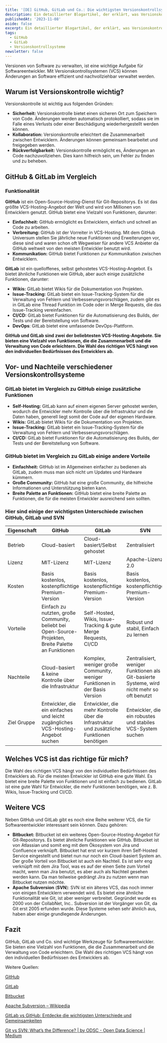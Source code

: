 ```yaml
---
title: '[DE] GitHub, GitLab und Co.: Die wichtigsten Versionskontrollsysteme für Softwareentwickler'
description: Ein detaillierter Blogartikel, der erklärt, was Versionskontrollsysteme ist, warum es bei Entwicklern so beliebt ist und wie es funktioniert.
publishedAt: '2023-11-08'
aside: false
excerpt: Ein detaillierter Blogartikel, der erklärt, was Versionskontrollsysteme sind, warum es bei Entwicklern so beliebt ist und wie es funktioniert.
tags:
  - GitHub
  - GitLab
  - Versionskontrollsysteme
newsletter: false
---
```


Versionen von Software zu verwalten, ist eine wichtige Aufgabe für Softwareentwickler. Mit Versionskontrollsystemen (VCS) können Änderungen an Software effizient und nachvollziehbar verwaltet werden.

## Warum ist Versionskontrolle wichtig?

Versionskontrolle ist wichtig aus folgenden Gründen:

- **Sicherheit:** Versionskontrolle bietet einen sicheren Ort zum Speichern von Code. Änderungen werden automatisch protokolliert, sodass sie im Falle eines Verlusts oder einer Beschädigung wiederhergestellt werden können.
- **Kollaboration:** Versionskontrolle erleichtert die Zusammenarbeit zwischen Entwicklern. Änderungen können gemeinsam bearbeitet und freigegeben werden.
- **Rückverfolgbarkeit:** Versionskontrolle ermöglicht es, Änderungen an Code nachzuvollziehen. Dies kann hilfreich sein, um Fehler zu finden und zu beheben.

## GitHub & GitLab im Vergleich

### Funktionalität

**GitHub** ist ein Open-Source-Hosting-Dienst für Git-Repositorys. Es ist das größte VCS-Hosting-Angebot der Welt und wird von Millionen von Entwicklern genutzt. GitHub bietet eine Vielzahl von Funktionen, darunter:

- **Einfachheit:** GitHub ermöglicht es Entwicklern, einfach und schnell an Code zu arbeiten.
- **Verbreitung:** GitHub ist der Vorreiter in VCS-Hosting. Mit dem GitHub Universum stellen Sie jährliche neue Funktionen und Erweiterungen vor, diese sind und waren schon oft Wegweiser für andere VCS Anbieter da GitHub weltweit von den meisten Entwickler benutzt wird.
- **Kommunikation:** GitHub bietet Funktionen zur Kommunikation zwischen Entwicklern.

**GitLab** ist ein quelloffenes, selbst gehostetes VCS-Hosting-Angebot. Es bietet ähnliche Funktionen wie GitHub, aber auch einige zusätzliche Funktionen, darunter:

- **Wikis:** GitLab bietet Wikis für die Dokumentation von Projekten.
- **Issue-Tracking:** GitLab bietet ein Issue-Tracking-System für die Verwaltung von Fehlern und Verbesserungsvorschlägen, zudem gibt es in GitLab eine Thread Funktion im Code oder in Merge Requests, die das Issue-Tracking vereinfachen.
- **CI/CD:** GitLab bietet Funktionen für die Automatisierung des Builds, der Tests und der Bereitstellung von Software.
- **DevOps**: GitLab bietet eine umfassende DevOps-Plattform.

**GitHub und GitLab sind zwei der beliebtesten VCS-Hosting-Angebote. Sie bieten eine Vielzahl von Funktionen, die die Zusammenarbeit und die Verwaltung von Code erleichtern. Die Wahl des richtigen VCS hängt von den individuellen Bedürfnissen des Entwicklers ab.**

## Vor- und Nachteile verschiedener Versionskontrollsysteme

### GitLab bietet im Vergleich zu GitHub einige zusätzliche Funktionen

- **Self-Hosting:** GitLab kann auf einem eigenen Server gehostet werden, wodurch die Entwickler mehr Kontrolle über die Infrastruktur und die Daten haben, generell liegt somit der Code auf der eigenen Hardware.
- **Wikis:** GitLab bietet Wikis für die Dokumentation von Projekten.
- **Issue-Tracking:** GitLab bietet ein Issue-Tracking-System für die Verwaltung von Fehlern und Verbesserungsvorschlägen.
- **CI/CD:** GitLab bietet Funktionen für die Automatisierung des Builds, der Tests und der Bereitstellung von Software.

### GitHub bietet im Vergleich zu GitLab einige andere Vorteile

- **Einfachheit:** GitHub ist im Allgemeinen einfacher zu bedienen als GitLab, zudem muss man sich nicht um Updates und Hardware kümmern.
- **Große Community:** GitHub hat eine große Community, die hilfreiche Informationen und Unterstützung bieten kann.
- **Breite Palette an Funktionen:** GitHub bietet eine breite Palette an Funktionen, die für die meisten Entwickler ausreichend sein sollten.

### Hier sind einige der wichtigsten Unterschiede zwischen GitHub, GitLab und SVN



















































| Eigenschaft | GitHub                                                                                               | GitLab                                                                                     | SVN                                                                                        |
| ----------- | ---------------------------------------------------------------------------------------------------- | ------------------------------------------------------------------------------------------ | ------------------------------------------------------------------------------------------ |
| Betrieb     | Cloud-basiert                                                                                        | Cloud-basiert/Selbst gehostet                                                              | Zentralisiert                                                                              |
| Lizenz      | MIT-Lizenz                                                                                           | MIT-Lizenz                                                                                 | Apache-Lizenz 2.0                                                                          |
| Kosten      | Basis kostenlos, kostenpflichtige Premium-Version                                                    | Basis kostenlos, kostenpflichtige Premium-Version                                          | Basis kostenlos, kostenpflichtige Premium-Version                                          |
| Vorteile    | Einfach zu nutzten, große Community, beliebt bei Open-Source-Projekten, Breite Palette an Funktionen | Self-Hosted, Wikis, Issue-Tracking & gute Merge Requests, CI/CD                            | Robust und stabil, Einfach zu lernen                                                       |
| Nachteile   | Cloud-basiert & keine Kontrolle über die Infrastruktur                                               | Komplex, weniger große Community, weniger Funktionen in der Basis Version                  | Zentralisiert, weniger Funktionen als Git-basierte Systeme, wird nicht mehr so oft benutzt |
| Ziel Gruppe | Entwickler, die ein einfaches und leicht zugängliches VCS-Hosting-Angebot suchen                     | Entwickler, die mehr Kontrolle über die Infrastruktur und zusätzliche Funktionen benötigen | Entwickler, die ein robustes und stabiles VCS-System suchen                                |

## Welches VCS ist das richtige für mich?

Die Wahl des richtigen VCS hängt von den individuellen Bedürfnissen des Entwicklers ab. Für die meisten Entwickler ist GitHub eine gute Wahl. Es bietet eine breite Palette von Funktionen und ist einfach zu bedienen. GitLab ist eine gute Wahl für Entwickler, die mehr Funktionen benötigen, wie z. B. Wikis, Issue-Tracking und CI/CD.

## Weitere VCS

Neben GitHub und GitLab gibt es noch eine Reihe weiterer VCS, die für Softwareentwickler interessant sein können. Dazu gehören:

- **Bitbucket:** Bitbucket ist ein weiteres Open-Source-Hosting-Angebot für Git-Repositorys. Es bietet ähnliche Funktionen wie GitHub. Bitbucket ist von Atlassian und somit eng mit dem Ökosystem von Jira und Confluence verknüpft. Bitbucket hat erst vor kurzem ihren Self-Hosted Service eingestellt und bietet nun nur noch ein Cloud-basiert System an. Der große Vorteil von Bitbucket ist auch ein Nachteil. Es ist sehr eng verknüpft mit dem Jira Tool, was es auf der einen Seite zum Vorteil macht, wenn man Jira benutzt, es aber auch als Nachteil gesehen werden kann. Da man teilweise gedrängt Jira zu nutzen wenn man Bitbucket nutzen möchte.
- **Apache Subversion** (**SVN**): SVN ist ein älteres VCS, das noch immer von einigen Entwicklern verwendet wird. Es bietet eine ähnliche Funktionalität wie Git, ist aber weniger verbreitet. Gegründet wurde es 2000 von der CollabNet, Inc.. Subversion ist der Vorgänger von Git, da Git erst 2005 erfunden wurde. Diese Systeme sehen sehr ähnlich aus, haben aber einige grundlegende Änderungen.

## Fazit

GitHub, GitLab und Co. sind wichtige Werkzeuge für Softwareentwickler. Sie bieten eine Vielzahl von Funktionen, die die Zusammenarbeit und die Verwaltung von Code erleichtern. Die Wahl des richtigen VCS hängt von den individuellen Bedürfnissen des Entwicklers ab.

Weitere Quellen:

[GitHub](https://github.com/)

[GitLab](https://about.gitlab.com/)

[Bitbucket](https://bitbucket.org/)

[Apache Subversion – Wikipedia](https://de.wikipedia.org/wiki/Apache_Subversion)

[GitLab vs GitHub: Entdecke die wichtigsten Unterschiede und Gemeinsamkeiten](https://kinsta.com/de/blog/gitlab-vs-github/)

[Git vs SVN: What’s the Difference? | by ODSC - Open Data Science | Medium](https://odsc.medium.com/git-vs-svn-whats-the-difference-2c7072f7679f#:~\:text=Git%20has%20a%20distributed%20architecture,the%20server%20and%20the%20client.)
